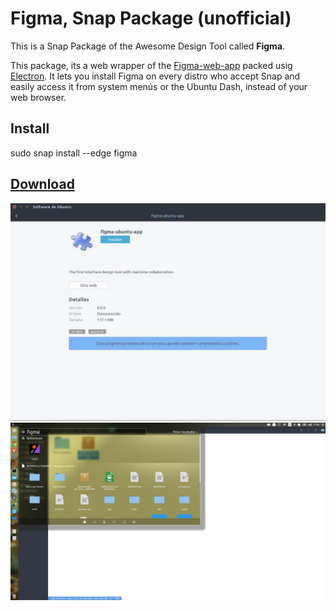 # Figma, Snap Package (unofficial)
This is a Snap Package of the Awesome Design Tool called **Figma**.

This package, its a web wrapper of the [Figma-web-app](https://figma.com) packed usig [Electron](http://electron.atom.io). It lets you install Figma on every distro who accept Snap and easily access it from system menús or the Ubuntu Dash, instead of your web browser.

## Install
sudo snap install --edge figma 

## [Download](https://github.com/302bis/figma-app-ubuntu/releases/download/0.0.3/figma_0.1_amd64.snap.zip)



![](https://raw.githubusercontent.com/302bis/figma-app-ubuntu/master/app/stylesheets/instaling-figma-on-ubuntu.png)
![](https://raw.githubusercontent.com/302bis/figma-app-ubuntu/master/app/stylesheets/figma-dash.png)
